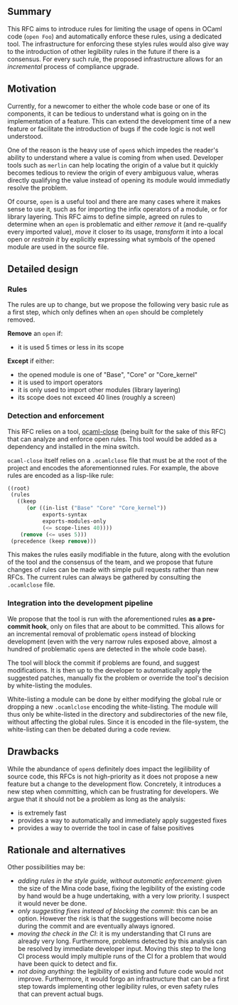## Summary
[summary]: #summary

This RFC aims to introduce rules for limiting the usage of opens in OCaml code (`open Foo`) and automatically enforce these rules, using a dedicated tool.
The infrastructure for enforcing these styles rules would also give way to the introduction of other legibility rules in the future if there is a consensus.
For every such rule, the proposed infrastructure allows for an *incremental* process of compliance upgrade.

## Motivation
[motivation]: #motivation

Currently, for a newcomer to either the whole code base or one of its components,
it can be tedious to understand what is going on in the implementation of a feature. This can extend the development time of a new feature or facilitate the introduction of bugs if the code logic is not well understood.

One of the reason is the heavy use of `open`s which impedes the reader's ability to understand where a value is coming from when used. Developer tools such as `merlin` can help locating the origin of a value but it quickly becomes tedious to review the origin of every ambiguous value, wheras directly qualifying the value instead of opening its module would immediatly resolve the problem.

Of course, `open` is a useful tool and there are many cases where it makes sense to use it, such as for importing the infix operators of a module, or for library layering. This RFC aims to define simple, agreed on rules to determine when an `open` is problematic and either *remove* it (and re-qualify every imported value), *move* it closer to its usage, *transform* it into a local open or *restrain it* by explicitly expressing what symbols of the opened module are used in the source file.

## Detailed design
[detailed-design]: #detailed-design

### Rules

The rules are up to change, but we propose the following very basic rule as a first step, which only defines when an `open` should be completely removed.

**Remove** an `open` if:
- it is used 5 times or less in its scope

**Except** if either:
- the opened module is one of "Base", "Core" or "Core_kernel"
- it is used to import operators
- it is only used to import other modules (library layering)
- its scope does not exceed 40 lines (roughly a screen)

### Detection and enforcement

This RFC relies on a tool, [ocaml-close](https://github.com/tweag/ocaml-close) (being built for the sake of this RFC) that can analyze and enforce open rules. This tool would be added as a dependency and installed in the mina switch.

`ocaml-close` itself relies on a `.ocamlclose` file that must be at the root of the project and encodes the aforementionned rules. For example, the above rules are encoded as a lisp-like rule:

```scheme
((root)
 (rules
   ((keep
      (or ((in-list ("Base" "Core" "Core_kernel"))
           exports-syntax
           exports-modules-only
           (<= scope-lines 40))))
    (remove (<= uses 5)))
 (precedence (keep remove)))
```

This makes the rules easily modifiable in the future, along with the evolution of the tool and the consensus of the team, and we propose that future changes of rules can be made with simple pull requests rather than new RFCs. The current rules can always be gathered by consulting the `.ocamlclose` file.

### Integration into the development pipeline

We propose that the tool is run with the aforementioned rules **as a pre-commit hook**, only on files that are about to be committed. This allows for an incremental removal of problematic `open`s instead of blocking development (even with the very narrow rules exposed above, almost a hundred of problematic `open`s are detected in the whole code base).

The tool will block the commit if problems are found, and suggest modifications.
It is then up to the developer to automatically apply the suggested patches, manually fix the problem or override the tool's decision by white-listing the modules.

White-listing a module can be done by either modifying the global rule or dropping a new `.ocamlclose` encoding the white-listing. The module will thus only be white-listed in the directory and subdirectories of the new file, without affecting the global rules. Since it is encoded in the file-system, the white-listing can then be debated during a code review. 

## Drawbacks
[drawbacks]: #drawbacks

While the abundance of `open`s definitely does impact the legilibility of source code, this RFCs is not high-priority as it does not propose a new feature but a change to the development flow.
Concretely, it introduces a new step when committing, which can be frustrating for developers.
We argue that it should not be a problem as long as the analysis:
- is extremely fast
- provides a way to automatically and immediately apply suggested fixes
- provides a way to override the tool in case of false positives

## Rationale and alternatives
[rationale-and-alternatives]: #rationale-and-alternatives

Other possibilities may be:
- *adding rules in the style guide, without automatic enforcement*: given the size of the Mina code base, fixing the legibility of the existing code by hand would be a huge undertaking, with a very low priority. I suspect it would never be done.
- *only suggesting fixes instead of blocking the commit*: this can be an option. However the risk is that the suggestions will become noise during the commit and are eventually always ignored.
- *moving the check in the CI*: it is my understanding that CI runs are already very long. Furthermore, problems detected by this analysis can be resolved by immediate developer input. Moving this step to the long CI process would imply multiple runs of the CI for a problem that would have been quick to detect and fix.
- *not doing anything*: the legibility of existing and future code would not improve. Furthermore, it would forgo an infrastructure that can be a first step towards implementing other legibility rules, or even safety rules that can prevent actual bugs.
